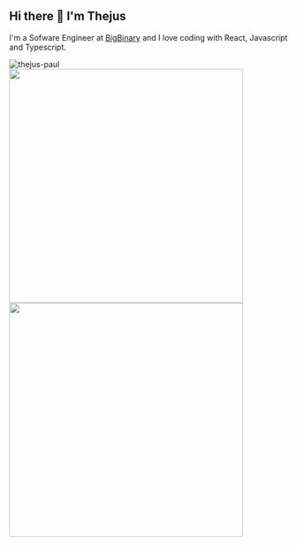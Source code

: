 ## Hi there 👋 I'm Thejus

<span>I'm a Sofware Engineer at <a href="https://github.com/bigbinary">BigBinary</a> and I love coding with React, Javascript and Typescript.</span>

<img src="https://komarev.com/ghpvc/?username=thejus-paul&label=Profile%20views&color=0e75b6&style=flat" alt="thejus-paul" >

<div>
  <img align="center" src="http://github-readme-streak-stats.herokuapp.com?user=thejus-paul&theme=react&hide_border=true&date_format=j%20M%5B%20Y%5D&fire=00DDA4" width="423px" />

  <img align="center" src="https://github-readme-stats.vercel.app/api?username=thejus-paul&theme=react&show_icons=false&count_private=true&hide_border=true" width="423px" />
</div>

